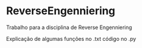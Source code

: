 # ReverseEngenniering
Trabalho para a disciplina de Reverse Engenniering

Explicação de algumas funções no .txt
código no .py
